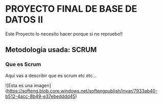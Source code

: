 # PROYECTO FINAL DE BASE DE DATOS II
<!-- UNA P DE PARAGRAF Como en html -->
<p> Este Proyecto lo necesito hacer porque si no repruebo!!</p>

## Metodologia usada: SCRUM 
### Que es Scrum
Aqui vas a describir que es scrum etc etc...

![Esta es una imagen] (https://softeng.blob.core.windows.net/softengpublish/invar/7933ab40-b512-4acc-8b49-e37ebedddd45)
